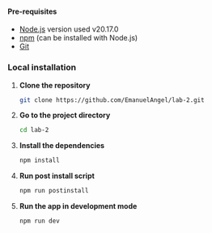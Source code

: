 #### Pre-requisites

- [Node.js](https://nodejs.org/en/) version used v20.17.0
- [npm](https://www.npmjs.com/) (can be installed with Node.js)
- [Git](https://git-scm.com/)

### Local installation

1. **Clone the repository**

   ```bash
   git clone https://github.com/EmanuelAngel/lab-2.git
   ```

2. **Go to the project directory**

   ```bash
   cd lab-2
   ```

3. **Install the dependencies**

   ```bash
   npm install
   ```

4. **Run post install script**

   ```bash
   npm run postinstall
   ```

5. **Run the app in development mode**

   ```bash
   npm run dev
   ```
